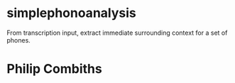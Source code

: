 # simplephonoanalysis
 From transcription input, extract immediate surrounding context for a set of phones.
 
 # Philip Combiths
